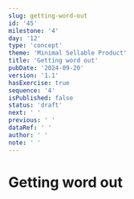 ```yaml
---
slug: getting-word-out
id: '45'
milestone: '4'
day: '12'
type: 'concept'
theme: 'Minimal Sellable Product'
title: 'Getting word out'
pubDate: '2024-09-20'
version: '1.1'
hasExercise: true
sequence: '4'
isPublished: false
status: 'draft'
next: ' '
previous: ' '
dataRef: ' '
author: ' '
note: ' '
---
```

# Getting word out
